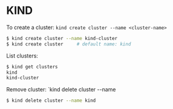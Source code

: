 # KIND

To create a cluster: `kind create cluster --name <cluster-name>`
```sh
$ kind create cluster --name kind-cluster
$ kind create cluster     # default name: kind
```

List clusters:
```sh
$ kind get clusters
kind
kind-cluster
```

Remove cluster: `kind delete cluster --name <cluster-name>
```sh
$ kind delete cluster --name kind
```


